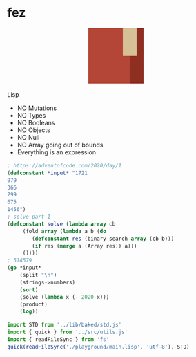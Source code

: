 # fez

<p align="center">
<img width="128" src="./logo.svg"/>
</p>

Lisp

- NO Mutations
- NO Types
- NO Booleans
- NO Objects
- NO Null
- NO Array going out of bounds
- Everything is an expression

```lisp
; https://adventofcode.com/2020/day/1
(defconstant *input* "1721
979
366
299
675
1456")
; solve part 1
(defconstant solve (lambda array cb
     (fold array (lambda a b (do
        (defconstant res (binary-search array (cb b)))
        (if res (merge a (Array res)) a)))
     ())))
; 514579
(go *input*
    (split "\n")
    (strings->numbers)
    (sort)
    (solve (lambda x (- 2020 x)))
    (product)
    (log))
```

```js
import STD from '../lib/baked/std.js'
import { quick } from '../src/utils.js'
import { readFileSync } from 'fs'
quick(readFileSync('./playground/main.lisp', 'utf-8'), STD)
```

